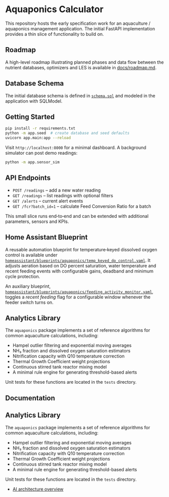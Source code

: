 # Aquaponics Calculator

This repository hosts the early specification work for an aquaculture / aquaponics management application. The initial FastAPI implementation provides a thin slice of functionality to build on.

## Roadmap

A high-level roadmap illustrating planned phases and data flow between the nutrient databases, optimizers and LES is available in [docs/roadmap.md](docs/roadmap.md).

## Database Schema

The initial database schema is defined in [`schema.sql`](schema.sql) and modeled in the application with SQLModel.

## Getting Started

```bash
pip install -r requirements.txt
python -m app.seed  # create database and seed defaults
uvicorn app.main:app --reload
```

Visit `http://localhost:8000` for a minimal dashboard. A background simulator can post demo readings:

```bash
python -m app.sensor_sim
```

## API Endpoints

- `POST /readings` – add a new water reading
- `GET /readings` – list readings with optional filters
- `GET /alerts` – current alert events
- `GET /fcr?batch_id=1` – calculate Feed Conversion Ratio for a batch

This small slice runs end‑to‑end and can be extended with additional parameters, sensors and KPIs.

## Home Assistant Blueprint

A reusable automation blueprint for temperature‑keyed dissolved oxygen control is available under
[`homeassistant/blueprints/aquaponics/temp_keyed_do_control.yaml`](homeassistant/blueprints/aquaponics/temp_keyed_do_control.yaml).
It adjusts aeration based on DO percent saturation, water temperature and recent feeding events with
configurable gains, deadband and minimum cycle protection.

An auxiliary blueprint, [`homeassistant/blueprints/aquaponics/feeding_activity_monitor.yaml`](homeassistant/blueprints/aquaponics/feeding_activity_monitor.yaml),
toggles a *recent feeding* flag for a configurable window whenever the feeder switch turns on.

## Analytics Library

The `aquaponics` package implements a set of reference algorithms for common aquaculture calculations, including:

- Hampel outlier filtering and exponential moving averages
- NH₃ fraction and dissolved oxygen saturation estimators
- Nitrification capacity with Q10 temperature correction
- Thermal Growth Coefficient weight projections
- Continuous stirred tank reactor mixing model
- A minimal rule engine for generating threshold-based alerts

Unit tests for these functions are located in the `tests` directory.

## Documentation


## Analytics Library

The `aquaponics` package implements a set of reference algorithms for common aquaculture calculations, including:

- Hampel outlier filtering and exponential moving averages
- NH₃ fraction and dissolved oxygen saturation estimators
- Nitrification capacity with Q10 temperature correction
- Thermal Growth Coefficient weight projections
- Continuous stirred tank reactor mixing model
- A minimal rule engine for generating threshold-based alerts

Unit tests for these functions are located in the `tests` directory.

- [AI architecture overview](docs/ai_architecture.md)


